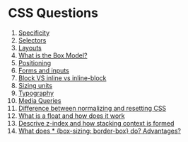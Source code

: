 # CSS Questions

1. [Specificity](css/specificity.md)
2. [Selectors](css/selectors.md)
3. [Layouts]()
4. [What is the Box Model?](css/box-model.md)
5. [Positioning]()
6. [Forms and inputs](css/forms-and-inputs.md)
7. [Block VS inline vs inline-block](css/block-inline-inlineBlock.md)
8. [Sizing units](css/sizing-units.md)
9. [Typography]()
10. [Media Queries]()
11. [Difference between normalizing and resetting CSS](css/resetting.md)
12. [What is a float and how does it work](css/floats.md)
13. [Descrive z-index and how stacking context is formed](css/z-index.md)
14. [What does \* {box-sizing: border-box} do? Advantages?](css/border-box.md)
